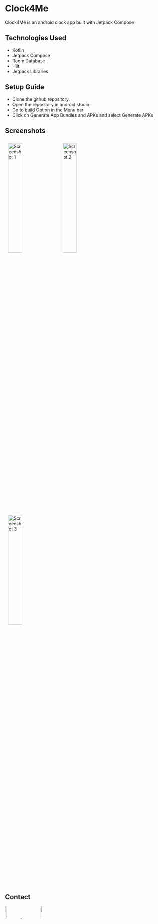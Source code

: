 <h1>Clock4Me</h1>
<!-- <hr> -->
<p>Clock4Me is an android clock app built with Jetpack Compose</p>

<h2>Technologies Used</h2>
<!-- <hr> -->
<ul>
  <li>Kotlin</li>
  <li>Jetpack Compose</li>
  <li>Room Database</li>
  <li>Hilt</li>
  <li>Jetpack Libraries</li>
</ul>

<h2>Setup Guide</h2>
<!-- <hr> -->
<ul>
  <li>Clone the github repository.</li>
  <li>Open the repository in android studio.</li>
  <li>Go to build Option in the Menu bar</li>
  <li>Click on Generate App Bundles and APKs and select Generate APKs</li>
</ul>

<h2>Screenshots</h2>
<!-- <hr> -->
<p>
  <img src="https://drive.google.com/uc?export=view&id=1STkfGyivpZwc6RHx5Ymfx2rYTKO0IMQY" alt="Screenshot 1" style="width:30%; margin:10px;" />
  <img src="https://drive.google.com/uc?export=view&id=1bj0tgJmc5s_SMeFkdcG_h_GYVylt4-xx" alt="Screenshot 2" style="width:30%; margin:10px;" />
  <img src="https://drive.google.com/uc?export=view&id=1hIiWAkNZVaAHlCEcoLD1TccccvAN-Yql" alt="Screenshot 3" style="width:30%; margin:10px;" />
</p>

<h2>Contact</h2>
<!-- <hr> -->
<p>
  <a href="https://www.linkedin.com/in/kartik-maheshwari11/">
    <img target="_blank" src="https://cdn.jsdelivr.net/gh/devicons/devicon/icons/linkedin/linkedin-original.svg" style="width:10%;" />
  </a>
  <span style="margin: 0 30px;"></span>
  <a href="https://github.com/Kartik23411">
    <img target="_blank" src="https://cdn.jsdelivr.net/gh/devicons/devicon/icons/github/github-original.svg" style="width:10%;" />
  </a>
</p>


